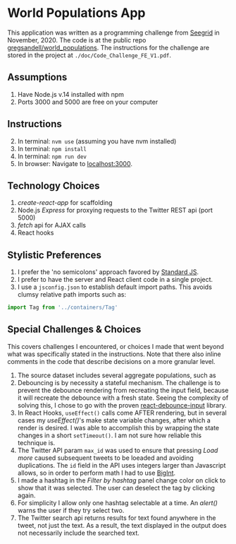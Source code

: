 # World Populations App

This application was written as a programming challenge from [Seegrid](https://seegrid.com/) in November, 2020.  The code is at the public repo [gregsandell/world_populations](https://github.com/gregsandell/world_populations).  The instructions for the challenge are stored in the project at `./doc/Code_Challenge_FE_V1.pdf`.
## Assumptions
1. Have Node.js v.14 installed with npm
2. Ports 3000 and 5000 are free on your computer

## Instructions
2. In terminal:  `nvm use` (assuming you have nvm installed)
3. In terminal:  `npm install`
4. In terminal:  `npm run dev`
5. In browser: Navigate to [localhost:3000](http://localhost:3000).


## Technology Choices
1. *create-react-app* for scaffolding
2. Node.js *Express* for proxying requests to the Twitter REST api (port 5000)
3. *fetch* api for AJAX calls
4. React hooks

## Stylistic Preferences
1. I prefer the 'no semicolons' approach favored by [Standard JS](https://standardjs.com).
2. I prefer to have the server and React client code in a single project.
3.  I use a `jsconfig.json` to establish default import paths.  This avoids clumsy relative path imports such as:

```javascript
import Tag from '../containers/Tag'
```

## Special Challenges & Choices
This covers challenges I encountered, or choices I made that went beyond what was specifically stated in the instructions.  Note that there also inline comments in the code that describe decisions on a more granular level.

1. The source dataset includes several aggregate populations, such as 
2. Debouncing is by necessity a stateful mechanism.  The challenge is to prevent the debounce rendering from recreating the input field, because it will recreate the debounce with a fresh state. Seeing the complexity of solving this, I chose to go with the proven [react-debounce-input](https://www.npmjs.com/package/react-debounce-input) library.
3. In React Hooks, `useEffect()` calls come AFTER rendering, but in several cases my *useEffect()*'s make state variable changes, after which a render is desired.  I was able to accomplish this by wrapping the state changes in a short `setTimeout()`. I am not sure how reliable this technique is. 
6. The Twitter API param `max_id` was used to ensure that pressing *Load more* caused subsequent tweets to be loeaded and avoiding duplications.  The `id` field in the API uses integers larger than Javascript allows, so in order to perform math I had to use [BigInt](https://developer.mozilla.org/en-US/docs/Web/JavaScript/Reference/Global_Objects/BigInt).
7. I made a hashtag in the *Filter by hashtag* panel change color on click to show that it was selected.  The user can deselect the tag by clicking again.  
8. For simplicity I allow only one hashtag selectable at a time.  An *alert()* warns the user if they try select two.
9. The Twitter search api returns results for text found anywhere in the tweet, not just the text.  As a result, the text displayed in the output does not necessarily include the searched text.


